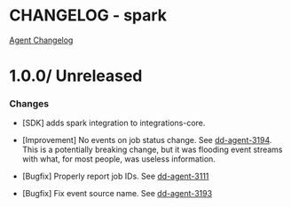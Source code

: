 # CHANGELOG - spark

[Agent Changelog](https://github.com/DataDog/dd-agent/blob/master/CHANGELOG.md)

1.0.0/ Unreleased
==================

### Changes

* [SDK] adds spark integration to integrations-core.

* [Improvement] No events on job status change. See [dd-agent-3194](https://github.com/datadog/dd-agent/issues/3194). This is a potentially breaking change, but it was flooding event streams with what, for most people, was useless information.

* [Bugfix] Properly report job IDs. See [dd-agent-3111](https://github.com/datadog/dd-agent/issues/3111)
* [Bugfix] Fix event source name. See [dd-agent-3193](https://github.com/datadog/dd-agent/issues/3193)

